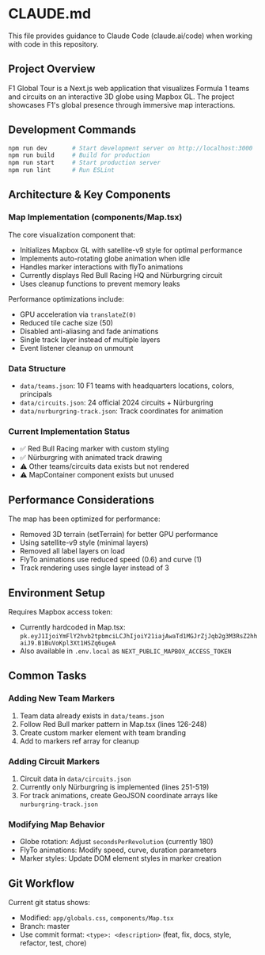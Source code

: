 # CLAUDE.md

This file provides guidance to Claude Code (claude.ai/code) when working with code in this repository.

## Project Overview

F1 Global Tour is a Next.js web application that visualizes Formula 1 teams and circuits on an interactive 3D globe using Mapbox GL. The project showcases F1's global presence through immersive map interactions.

## Development Commands

```bash
npm run dev       # Start development server on http://localhost:3000
npm run build     # Build for production
npm run start     # Start production server
npm run lint      # Run ESLint
```

## Architecture & Key Components

### Map Implementation (components/Map.tsx)
The core visualization component that:
- Initializes Mapbox GL with satellite-v9 style for optimal performance
- Implements auto-rotating globe animation when idle
- Handles marker interactions with flyTo animations
- Currently displays Red Bull Racing HQ and Nürburgring circuit
- Uses cleanup functions to prevent memory leaks

Performance optimizations include:
- GPU acceleration via `translateZ(0)` 
- Reduced tile cache size (50)
- Disabled anti-aliasing and fade animations
- Single track layer instead of multiple layers
- Event listener cleanup on unmount

### Data Structure
- `data/teams.json`: 10 F1 teams with headquarters locations, colors, principals
- `data/circuits.json`: 24 official 2024 circuits + Nürburgring
- `data/nurburgring-track.json`: Track coordinates for animation

### Current Implementation Status
- ✅ Red Bull Racing marker with custom styling
- ✅ Nürburgring with animated track drawing
- ⚠️ Other teams/circuits data exists but not rendered
- ⚠️ MapContainer component exists but unused

## Performance Considerations

The map has been optimized for performance:
- Removed 3D terrain (setTerrain) for better GPU performance
- Using satellite-v9 style (minimal layers)
- Removed all label layers on load
- FlyTo animations use reduced speed (0.6) and curve (1)
- Track rendering uses single layer instead of 3

## Environment Setup

Requires Mapbox access token:
- Currently hardcoded in Map.tsx: `pk.eyJ1IjoiYmFlY2hvb2tpbmciLCJhIjoiY21iajAwaTd1MGJrZjJqb2g3M3RsZ2hhaiJ9.B1BuVoKpl3Xt1HSZq6ugeA`
- Also available in `.env.local` as `NEXT_PUBLIC_MAPBOX_ACCESS_TOKEN`

## Common Tasks

### Adding New Team Markers
1. Team data already exists in `data/teams.json`
2. Follow Red Bull marker pattern in Map.tsx (lines 126-248)
3. Create custom marker element with team branding
4. Add to markers ref array for cleanup

### Adding Circuit Markers
1. Circuit data in `data/circuits.json` 
2. Currently only Nürburgring is implemented (lines 251-519)
3. For track animations, create GeoJSON coordinate arrays like `nurburgring-track.json`

### Modifying Map Behavior
- Globe rotation: Adjust `secondsPerRevolution` (currently 180)
- FlyTo animations: Modify speed, curve, duration parameters
- Marker styles: Update DOM element styles in marker creation

## Git Workflow

Current git status shows:
- Modified: `app/globals.css`, `components/Map.tsx`
- Branch: master
- Use commit format: `<type>: <description>` (feat, fix, docs, style, refactor, test, chore)